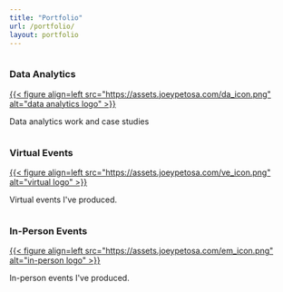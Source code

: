 ```yaml
---
title: "Portfolio"
url: /portfolio/
layout: portfolio
---
```


<div id="columncards">
<div class="row">
   <div class="column">
      <div class="card">
         <h3 class="card">Data Analytics</h3>
         <a href="https://www.joeypetosa.com/portfolio/data-analytics/">
         {{< figure align=left src="https://assets.joeypetosa.com/da_icon.png" alt="data analytics logo" >}}</a>
         <p class="card">
         Data analytics work and case studies
         </p>
      </div>
   </div>
   <div class="column">
      <div class="card">
         <h3 class="card">Virtual Events</h3>
         <a href="https://www.joeypetosa.com/portfolio/virtual-events/">
         {{< figure align=left src="https://assets.joeypetosa.com/ve_icon.png" alt="virtual logo" >}}</a>
         <p class="card">
         Virtual events I've produced.
         </p>
      </div>
   </div>
   <div class="column">
      <div class="card">
         <h3 class="card">In-Person Events</h3>
         <a href="https://www.joeypetosa.com/portfolio/in-person-events/">
         {{< figure align=left src="https://assets.joeypetosa.com/em_icon.png" alt="in-person logo" >}}</a>
         <p class="card">
         In-person events I've produced.
         </p>
      </div>
   </div>
</div>
</div

